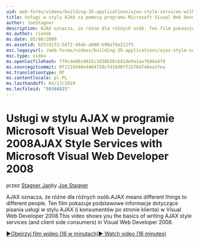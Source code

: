 ```yaml
---
uid: web-forms/videos/building-35-applications/ajax-style-services-with-microsoft-visual-web-developer-2008
title: Usługi w stylu AJAX za pomocą programu Microsoft Visual Web Developer 2008 | Dokumentacja firmy Microsoft
author: JoeStagner
description: AJAX oznacza, że różne dla różnych osób. Ten film pokazuje podstawowe informacje dotyczące pisania usługi w stylu AJAX (i konsumentów po stronie klienta) w Visual Web Dev....
ms.author: riande
ms.date: 05/08/2009
ms.assetid: b257d1f2-58f2-49ab-a800-b99a79a212f5
msc.legacyurl: /web-forms/videos/building-35-applications/ajax-style-services-with-microsoft-visual-web-developer-2008
msc.type: video
ms.openlocfilehash: f79cde60c4015c1d38b58cb41de9a1ae7696a4f9
ms.sourcegitcommit: 0f1119340e4464720cfd16d0ff15764746ea1fea
ms.translationtype: MT
ms.contentlocale: pl-PL
ms.lasthandoff: 04/17/2019
ms.locfileid: "59384815"
---
```

# <a name="ajax-style-services-with-microsoft-visual-web-developer-2008"></a><span data-ttu-id="ee816-104">Usługi w stylu AJAX w programie Microsoft Visual Web Developer 2008</span><span class="sxs-lookup"><span data-stu-id="ee816-104">AJAX Style Services with Microsoft Visual Web Developer 2008</span></span>

<span data-ttu-id="ee816-105">przez [Stagner Jan](https://github.com/JoeStagner)</span><span class="sxs-lookup"><span data-stu-id="ee816-105">by [Joe Stagner](https://github.com/JoeStagner)</span></span>

<span data-ttu-id="ee816-106">AJAX oznacza, że różne dla różnych osób.</span><span class="sxs-lookup"><span data-stu-id="ee816-106">AJAX means different things to different people.</span></span> <span data-ttu-id="ee816-107">Ten film pokazuje podstawowe informacje dotyczące pisania usługi w stylu AJAX (i konsumentów po stronie klienta) w Visual Web Developer 2008.</span><span class="sxs-lookup"><span data-stu-id="ee816-107">This video shows you the basics of writing AJAX style services (and client side consumers) in Visual Web Developer 2008.</span></span>

[<span data-ttu-id="ee816-108">&#9654;Obejrzyj film wideo (16 w minutach)</span><span class="sxs-lookup"><span data-stu-id="ee816-108">&#9654; Watch video (16 minutes)</span></span>](https://channel9.msdn.com/Blogs/ASP-NET-Site-Videos/ajax-style-services-with-microsoft-visual-web-developer-2008)

